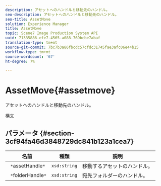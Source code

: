 ```yaml
---
description: アセットへのハンドルと移動先のハンドル。
seo-description: アセットへのハンドルと移動先のハンドル。
seo-title: AssetMove
solution: Experience Manager
title: AssetMove
topic: Scene7 Image Production System API
uuid: 71335886-efe7-4565-a088-769bcbe7abaf
translation-type: tm+mt
source-git-commit: 7bc7b3a86fbcdc57cfdc31745fae3afc06e44b15
workflow-type: tm+mt
source-wordcount: '67'
ht-degree: 7%

---
```



# AssetMove{#assetmove}

アセットへのハンドルと移動先のハンドル。

構文

## パラメータ {#section-3cf94fa46d3848729dc841b123a1cea7}

| 名前 | 種類 | 説明 |
|---|---|---|
| ` *`assetHandle`*` | `xsd:string` | 移動するアセットのハンドル。 |
| ` *`folderHandle`*` | `xsd:string` | 宛先フォルダーのハンドル。 |

